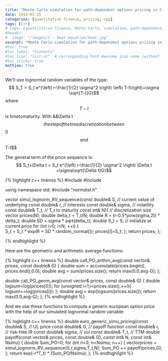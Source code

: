 ```yaml
---
title: "Monte Carlo simulation for path-dependent options pricing in C++"
date: 2019-01-25
categories: [quantitative finance, pricing, cpp]
tags: [C++]
# tags: [quantitative finance, Monte Carlo, simulation, path-dependent, option pricing, C++, cpp]
#header:
#  image: "/images/2 - heat equation/heat.jpg"
excerpt: "Monte Carlo simulation for path-dependent options pricing in C++"
#toc: true
#toc_label: "Contents"
#toc_icon: "list-ul"  # corresponding Font Awesome icon name (without fa prefix
#toc_sticky: true
mathjax: true
---
```


<!-- Monte Carlo simulation can be used to price a lot of different options. The limitation is that the options should be European. American options can not be priced by simulation methods. In chapter 11 we looked at a general simulation case where we wrote a generic routine which we passed a payoff function to, and the payoff function was all that was necessary to dene an option value. The payoff function in that case was a function of the terminal price of the underlying security. The only difference to the previous case is that we now have to generate a price sequence and write the terminal payoff of the derivative in terms of that,
instead of just generating the terminal value of the underlying security from the lognormal assumption. -->

We'll use lognormal random variables of the type:
$$ S_T = S_t e^{\left( r-\frac{1}{2} \sigma^2 \right) \left( T-t\right)+\sigma \sqrt{T-t}G}$$
where $$T-t$$ is timetomaturity. With &&\Delta t$$ the step of the timediscretization between $$0$$ and $$T-t$$

The general term of the price sequence is:
$$ S_t+\Delta t = S_t e^{\left( r-\frac{1}{2} \sigma^2 \right) \Delta t +\sigma\sqrt{\Delta t}G}$$

{% highlight c++ linenos %}
#include <cmath>
#include <vector>

using namespace std;
#include "normdist.h"

vector<double>
simul_lognorm_RV_sequence(const double& S,  // current value of underlying
					  const double& r,  // interests
					  const double& sigma,  // volatility
					  const double& T_t,  // T_t to maturity
					  const int& N){  // discretization size
    vector<double> prices(N);
    double delta_t = T_t/N;
    double R = (r-0.5*pow(sigma,2)) * delta_t;
    double SD = sigma * sqrt(delta_t);
    double S_t = S;                       // initialize at current price
    for (int i=0;  i<N; ++i) {   
	S_t = S_t * exp(R + SD * random_normal());
	prices[i]=S_t;
    };
    return prices;
};

{% endhighlight %}

Here are the geometric and arithmetic average functions:

{% highlight c++ linenos %}
double call_PO_arithm_avg(const vector<double>& prices, const double& G) {
    double sum = accumulate(prices.begin(), prices.end(),0.0);
    double avg = sum/prices.size();
    return max(0.0,avg-G);
};

double call_PO_geom_avg(const vector<double>& prices, const double& G) {
    double logsum=log(prices[0]);
    for (unsigned i=1;i<prices.size();++i){ logsum+=log(prices[i]); };
    double avg = exp(logsum/prices.size());
    return max(0.0,avg-G);
};
{% endhighlight %}

And we use these functions to compute a generic european option price with the help of our simulated lognormal random variable:

{% highlight c++ linenos %}
double
euro_generic_simu_pricing(const double& S, // UL price
						  const double& G, // payoff function
						  const double& r, // risk-free IR
						  const double& sigma, // vol
						  const double& T_t, // TTM
						  double payoff(const vector<double>& prices,
								const double& G),
						  const int& N,
						  const int& Nsimu) {
    double Sum_PO=0;
    for (int n=0; n<Nsimu; n++) {
	vector<double>prices = simul_lognorm_RV_sequence(S,r,sigma,T_t,N);
	Sum_PO += payoff(prices,G);
    };
    return exp(-r*T_t) * (Sum_PO/Nsimu);
};
{% endhighlight %}
